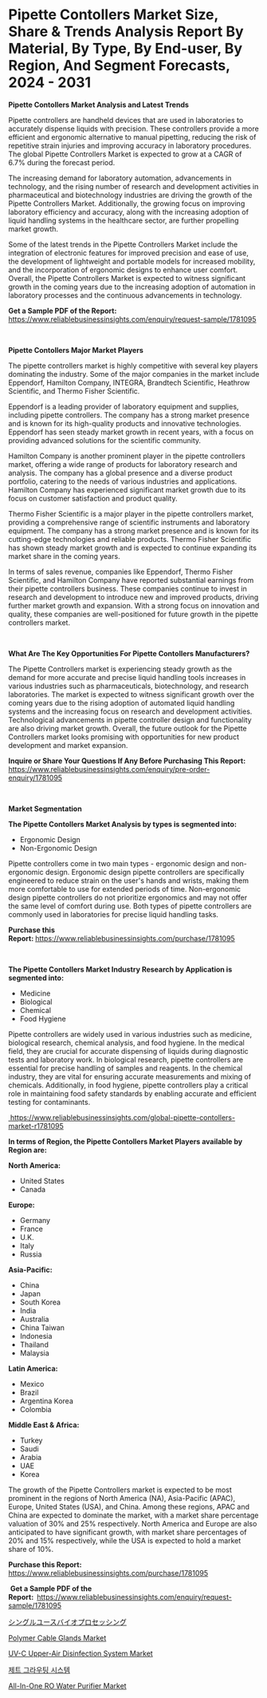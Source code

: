 <p><h1>Pipette Contollers Market Size, Share & Trends Analysis Report By Material, By Type, By End-user, By Region, And Segment Forecasts, 2024 - 2031</h1></p><p><strong>Pipette Contollers Market Analysis and Latest Trends</strong></p>
<p><p>Pipette controllers are handheld devices that are used in laboratories to accurately dispense liquids with precision. These controllers provide a more efficient and ergonomic alternative to manual pipetting, reducing the risk of repetitive strain injuries and improving accuracy in laboratory procedures. The global Pipette Controllers Market is expected to grow at a CAGR of 6.7% during the forecast period.</p><p>The increasing demand for laboratory automation, advancements in technology, and the rising number of research and development activities in pharmaceutical and biotechnology industries are driving the growth of the Pipette Controllers Market. Additionally, the growing focus on improving laboratory efficiency and accuracy, along with the increasing adoption of liquid handling systems in the healthcare sector, are further propelling market growth.</p><p>Some of the latest trends in the Pipette Controllers Market include the integration of electronic features for improved precision and ease of use, the development of lightweight and portable models for increased mobility, and the incorporation of ergonomic designs to enhance user comfort. Overall, the Pipette Controllers Market is expected to witness significant growth in the coming years due to the increasing adoption of automation in laboratory processes and the continuous advancements in technology.</p></p>
<p><strong>Get a Sample PDF of the Report:&nbsp;</strong> <a href="https://www.reliablebusinessinsights.com/enquiry/request-sample/1781095">https://www.reliablebusinessinsights.com/enquiry/request-sample/1781095</a></p>
<p>&nbsp;</p>
<p><strong>Pipette Contollers Major Market Players</strong></p>
<p><p>The pipette controllers market is highly competitive with several key players dominating the industry. Some of the major companies in the market include Eppendorf, Hamilton Company, INTEGRA, Brandtech Scientific, Heathrow Scientific, and Thermo Fisher Scientific.</p><p>Eppendorf is a leading provider of laboratory equipment and supplies, including pipette controllers. The company has a strong market presence and is known for its high-quality products and innovative technologies. Eppendorf has seen steady market growth in recent years, with a focus on providing advanced solutions for the scientific community.</p><p>Hamilton Company is another prominent player in the pipette controllers market, offering a wide range of products for laboratory research and analysis. The company has a global presence and a diverse product portfolio, catering to the needs of various industries and applications. Hamilton Company has experienced significant market growth due to its focus on customer satisfaction and product quality.</p><p>Thermo Fisher Scientific is a major player in the pipette controllers market, providing a comprehensive range of scientific instruments and laboratory equipment. The company has a strong market presence and is known for its cutting-edge technologies and reliable products. Thermo Fisher Scientific has shown steady market growth and is expected to continue expanding its market share in the coming years.</p><p>In terms of sales revenue, companies like Eppendorf, Thermo Fisher Scientific, and Hamilton Company have reported substantial earnings from their pipette controllers business. These companies continue to invest in research and development to introduce new and improved products, driving further market growth and expansion. With a strong focus on innovation and quality, these companies are well-positioned for future growth in the pipette controllers market.</p></p>
<p>&nbsp;</p>
<p><strong>What Are The Key Opportunities For Pipette Contollers Manufacturers?</strong></p>
<p><p>The Pipette Controllers market is experiencing steady growth as the demand for more accurate and precise liquid handling tools increases in various industries such as pharmaceuticals, biotechnology, and research laboratories. The market is expected to witness significant growth over the coming years due to the rising adoption of automated liquid handling systems and the increasing focus on research and development activities. Technological advancements in pipette controller design and functionality are also driving market growth. Overall, the future outlook for the Pipette Controllers market looks promising with opportunities for new product development and market expansion.</p></p>
<p><strong>Inquire or Share Your Questions If Any Before Purchasing This Report:</strong> <a href="https://www.reliablebusinessinsights.com/enquiry/pre-order-enquiry/1781095">https://www.reliablebusinessinsights.com/enquiry/pre-order-enquiry/1781095</a></p>
<p>&nbsp;</p>
<p><strong>Market Segmentation</strong></p>
<p><strong>The Pipette Contollers Market Analysis by types is segmented into:</strong></p>
<p><ul><li>Ergonomic Design</li><li>Non-Ergonomic Design</li></ul></p>
<p><p>Pipette controllers come in two main types - ergonomic design and non-ergonomic design. Ergonomic design pipette controllers are specifically engineered to reduce strain on the user's hands and wrists, making them more comfortable to use for extended periods of time. Non-ergonomic design pipette controllers do not prioritize ergonomics and may not offer the same level of comfort during use. Both types of pipette controllers are commonly used in laboratories for precise liquid handling tasks.</p></p>
<p><strong>Purchase this Report:&nbsp;</strong><a href="https://www.reliablebusinessinsights.com/purchase/1781095">https://www.reliablebusinessinsights.com/purchase/1781095</a></p>
<p>&nbsp;</p>
<p><strong>The Pipette Contollers Market Industry Research by Application is segmented into:</strong></p>
<p><ul><li>Medicine</li><li>Biological</li><li>Chemical</li><li>Food Hygiene</li></ul></p>
<p><p>Pipette controllers are widely used in various industries such as medicine, biological research, chemical analysis, and food hygiene. In the medical field, they are crucial for accurate dispensing of liquids during diagnostic tests and laboratory work. In biological research, pipette controllers are essential for precise handling of samples and reagents. In the chemical industry, they are vital for ensuring accurate measurements and mixing of chemicals. Additionally, in food hygiene, pipette controllers play a critical role in maintaining food safety standards by enabling accurate and efficient testing for contaminants.</p></p>
<p><a href="https://www.reliablebusinessinsights.com/global-pipette-contollers-market-r1781095">&nbsp;https://www.reliablebusinessinsights.com/global-pipette-contollers-market-r1781095</a></p>
<p><strong>In terms of Region, the Pipette Contollers Market Players available by Region are:</strong></p>
<p>
    <p> <strong> North America: </strong>
        <ul>
            <li>United States</li>
            <li>Canada</li>
        </ul>
        </p> 
    <p> <strong> Europe: </strong>
        <ul>
            <li>Germany</li>
            <li>France</li>
            <li>U.K.</li>
            <li>Italy</li>
            <li>Russia</li>
        </ul>
        </p> 
    <p> <strong> Asia-Pacific: </strong>
        <ul>
            <li>China</li>
            <li>Japan</li>
            <li>South Korea</li>
            <li>India</li>
            <li>Australia</li>
            <li>China Taiwan</li>
            <li>Indonesia</li>
            <li>Thailand</li>
            <li>Malaysia</li>
        </ul>
        </p> 
    <p> <strong> Latin America: </strong>
        <ul>
            <li>Mexico</li>
            <li>Brazil</li>
            <li>Argentina Korea</li>
            <li>Colombia</li>
        </ul>
        </p> 
    <p> <strong> Middle East & Africa: </strong>
        <ul>
            <li>Turkey</li>
            <li>Saudi</li>
            <li>Arabia</li>
            <li>UAE</li>
            <li>Korea</li>
        </ul>
    </p>
    </p>
<p><p>The growth of the Pipette Controllers market is expected to be most prominent in the regions of North America (NA), Asia-Pacific (APAC), Europe, United States (USA), and China. Among these regions, APAC and China are expected to dominate the market, with a market share percentage valuation of 30% and 25% respectively. North America and Europe are also anticipated to have significant growth, with market share percentages of 20% and 15% respectively, while the USA is expected to hold a market share of 10%.</p></p>
<p><strong>Purchase this Report: </strong><a href="https://www.reliablebusinessinsights.com/purchase/1781095">https://www.reliablebusinessinsights.com/purchase/1781095</a></p>
<p>&nbsp;<strong>Get a Sample PDF of the Report:&nbsp;&nbsp;</strong><a href="https://www.reliablebusinessinsights.com/enquiry/request-sample/1781095">https://www.reliablebusinessinsights.com/enquiry/request-sample/1781095</a></p>
<p><strong></strong></p>
<p><p><a href="https://github.com/JerelSchulit20231/Market-Research-Report-List-1/blob/main/4425993104780.md">シングルユースバイオプロセッシング</a></p><p><a href="https://issuu.com/reportprime-2/docs/polymer-cable-glands-market-size-2030.pptx">Polymer Cable Glands Market</a></p><p><a href="https://github.com/nancykennedykellievqfqt2/Market-Research-Report-List-2/blob/main/uv-c-upper-air-disinfection-system-market.md">UV-C Upper-Air Disinfection System Market</a></p><p><a href="https://github.com/sarassiksa/Market-Research-Report-List-1/blob/main/366194398285.md">제트 그라우팅 시스템</a></p><p><a href="https://github.com/seekum/Market-Research-Report-List-3/blob/main/all-in-one-ro-water-purifier-market.md">All-In-One RO Water Purifier Market</a></p></p>